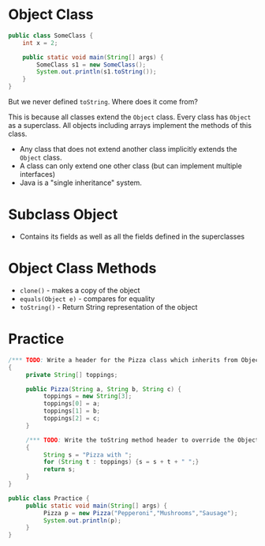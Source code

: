 # Object Class

```java
public class SomeClass {
    int x = 2;

    public static void main(String[] args) {
        SomeClass s1 = new SomeClass();
        System.out.println(s1.toString());
    }
}
```

But we never defined `toString`. Where does it come from?

This is because all classes extend the `Object` class. Every class has `Object` as a superclass. All objects including arrays implement the methods of this class.

- Any class that does not extend another class implicitly extends the `Object` class.
- A class can only extend one other class (but can implement multiple interfaces)
- Java is a "single inheritance" system.

# Subclass Object

- Contains its fields as well as all the fields defined in the superclasses

# Object Class Methods

- `clone()` - makes a copy of the object
- `equals(Object e)` - compares for equality
- `toString()` - Return String representation of the object

# Practice

```java
/*** TODO: Write a header for the Pizza class which inherits from Object ***/
{
     private String[] toppings;

     public Pizza(String a, String b, String c) {
          toppings = new String[3];
          toppings[0] = a;
          toppings[1] = b;
          toppings[2] = c;
     }

     /*** TODO: Write the toString method header to override the Object class toString method ***/
     {
          String s = "Pizza with ";
          for (String t : toppings) {s = s + t + " ";}
          return s;
     }
}

public class Practice {
     public static void main(String[] args) {
          Pizza p = new Pizza("Pepperoni","Mushrooms","Sausage");
          System.out.println(p);
     }
}
```
